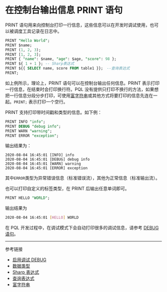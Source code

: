 # 在控制台输出信息 PRINT 语句

PRINT 语句用来向控制台打印一行信息，这些信息可以在开发时调试使用，也可以被调度工具记录在日志中。

```sql
PRINT "Hello World";
PRINT $name;
PRINT (1, 2, 3);
PRINT [1, 2, 3];
PRINT { "name": $name, "age": $age, "score": 98 };
PRINT ${ 1 + 1 }; -- Sharp表达式
PRINT ${{ SELECT name, score FROM table1 }};　--查询表达式
PRINT;
```

如上例所示，理论上，PRINT 语句可以在控制台输出任何信息。PRINT 表示打印一行信息，在结束时会打印换行符。PQL 没有提供只打印不换行的方法，如果想把一行信息分段分步打印，可使用[富字符串](/pql/rich.md)或其他方式将要打印的信息先连在一起。`PRINT;` 表示打印一个空行。

PRINT 支持打印带时间戳和类型的信息。如下例：

```sql
PRINT INFO "info";
PRINT DEBUG "debug info";
PRINT WARN "warning";
PRINT ERROR "exception";
```

输出结果为：

```
2020-08-04 16:45:01 [INFO] info
2020-08-04 16:45:01 [DEBUG] debug info
2020-08-04 16:45:01 [WARN] warning
2020-08-04 16:45:01 [ERROR] exception
```

其中`ERROR`类型为异常错误信息（标准错误流），其他为正常信息（标准输出流）。

也可以打印自定义的标签类型，在 PRINT 后输出任意单词即可。

```sql
PRINT HELLO "WORLD";
```

输出结果为

```sh
2020-08-04 16:45:01 [HELLO] WORLD
```

在 PQL 开发过程中，在调试模式下会自动打印很多的调试信息，请参考 [DEBUG 语句](/pql/debug.md)。

---
参考链接

* [启用调试 DEBUG](/pql/debug.md)
* [数据类型](/pql/datatype.md)
* [Sharp 表达式](/pql/sharp.md)
* [查询表达式](/pql/query.md)
* [富字符串](/pql/rich.md)